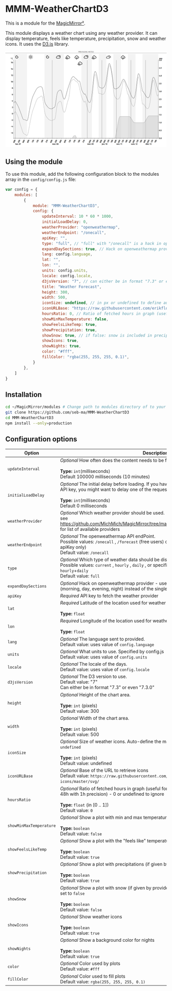 # MMM-WeatherChartD3

This is a module for the [MagicMirror²](https://github.com/MichMich/MagicMirror/).

This module displays a weather chart using any weather provider. It can display temperature, feels like temperature, precipitation, snow and weather icons.
It uses the [D3.js](https://d3js.org/) library.

![sample](images/sample.png)

## Using the module

To use this module, add the following configuration block to the modules array in the `config/config.js` file:

```js
var config = {
	modules: [
		{
			module: "MMM-WeatherChartD3",
			config: {
				updateInterval: 10 * 60 * 1000,
				initialLoadDelay: 0,
				weatherProvider: "openweathermap",
				weatherEndpoint: "/onecall",
				apiKey: "",
				type: "full", // "full" with "/onecall" is a hack in openweathermap provider
				expandDaySections: true, // Hack on openweathermap provider - used to split in 4 entries the 4 data of a day
				lang: config.language,
				lat: "",
				lon: "",
				units: config.units,
				locale: config.locale,
				d3jsVersion: "7", // can either be in format "7.3" or even "7.3.0"
				title: "Weather Forecast",
				height: 300,
				width: 500,
				iconSize: undefined, // in px or undefined to define automatically at first call
				iconURLBase: "https://raw.githubusercontent.com/erikflowers/weather-icons/master/svg/",
				hoursRatio: 0, // Ratio of fetched hours in graph (useful for openweathermap onecall that gives 48h with 1h precision) - 0 or undefined to ignore
				showMinMaxTemperature: false,
				showFeelsLikeTemp: true,
				showPrecipitation: true,
				showSnow: true, // if false: snow is included in precipitations
				showIcons: true,
				showNights: true,
				color: "#fff",
				fillColor: "rgba(255, 255, 255, 0.1)",
			}
		},
	]
}
```

## Installation

```sh
cd ~/MagicMirror/modules # Change path to modules directory of to your actual MagiMirror² installation
git clone https://github.com/seb-ma/MMM-WeatherChartD3
cd MMM-WeatherChartD3
npm install --only=production
```

## Configuration options

| Option                  | Description
|------------------------ |------------
| `updateInterval`        | *Optional* How often does the content needs to be fetched? (Milliseconds) <br><br>**Type:** `int`(milliseconds) <br>Default 100000 milliseconds (10 minutes)
| `initialLoadDelay`      | *Optional* The initial delay before loading. If you have multiple modules that use the same API key, you might want to delay one of the requests. (Milliseconds) <br><br>**Type:** `int`(milliseconds) <br>Default 0 milliseconds
| `weatherProvider`       | *Optional* Which weather provider should be used. <br>see https://github.com/MichMich/MagicMirror/tree/master/modules/default/weather/providers for list of available providers
| `weatherEndpoint`       | *Optional* The openweathermap API endPoint. <br>Possible values: `/onecall` , `/forecast` (free users) or `/forecast/daily` (paying users or old apiKey only) <br>Default value: `/onecall`
| `type`                  | *Optional* Which type of weather data should be displayed. <br>Possible values: `current` , `hourly` , `daily` , or specific value `full` which is a join of data from `hourly`+`daily` <br>Default value: `full`
| `expandDaySections`     | *Optional* Hack on openweathermap provider - used to split in 4 entries the 4 data of a day (morning, day, evening, night) instead of the single `day` value
| `apiKey`                | *Required* API key to fetch the weather provider 
| `lat`                   | *Required* Latitude of the location used for weather information. <br><br>**Type:** `float`
| `lon`                   | *Required* Longitude of the location used for weather information. <br><br>**Type:** `float`
| `lang`                  | *Optional* The language sent to provided. <br>Default value: uses value of `config.language`
| `units`                 | *Optional* What units to use. Specified by config.js <br>Default value: uses value of `config.units`
| `locale`                | *Optional* The locale of the days. <br>Default value: uses value of `config.locale`
| `d3jsVersion`           | *Optional* The D3 version to use. <br>Default value: "7" <br>Can either be in format "7.3" or even "7.3.0"
| `height`                | *Optional* Height of the chart area. <br><br>**Type:** `int` (pixels)<br>Default value: 300
| `width`                 | *Optional* Width of the chart area. <br><br>**Type:** `int` (pixels)<br>Default value: 500
| `iconSize`              | *Optional* Size of weather icons. Auto-define the maximum possible size that fits in chart if `undefined` <br><br>**Type:** `int` (pixels)<br>Default value: undefined
| `iconURLBase`           | *Optional* Base of the URL to retrieve icons<br> Default value: `https://raw.githubusercontent.com/erikflowers/weather-icons/master/svg/`
| `hoursRatio`            | *Optional* Ratio of fetched hours in graph (useful for openweathermap onecall that gives 48h with 1h precision) - 0 or undefined to ignore <br><br>**Type:** `float` (in [0 .. 1])<br>Default value: `0`
| `showMinMaxTemperature` | *Optional* Show a plot with min and max temperature for each day (if given by provider) <br><br>**Type:** `boolean`<br>Default value: `false`
| `showFeelsLikeTemp`     | *Optional* Show a plot with the "feels like" temperature (if given by provider) <br><br>**Type:** `boolean`<br>Default value: `true`
| `showPrecipitation`     | *Optional* Show a plot with precipitations (if given by provider). <br><br>**Type:** `boolean`<br>Default value: `true`
| `showSnow`              | *Optional* Show a plot with snow (if given by provider). Include snow in precipitations plot if set to `false` <br><br>**Type:** `boolean`<br>Default value: `false`
| `showIcons`             | *Optional* Show weather icons <br><br>**Type:** `boolean`<br>Default value: `true`
| `showNights`            | *Optional* Show a background color for nights <br><br>**Type:** `boolean`<br>Default value: `true`
| `color`                 | *Optional* Color used by plots <br>Default value: `#fff`
| `fillColor`             | *Optional* Color used to fill plots <br>Default value: `rgba(255, 255, 255, 0.1)`